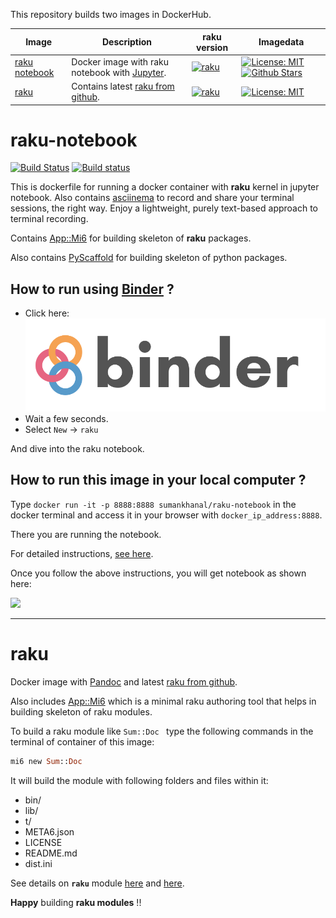 This repository builds two images in DockerHub.


Image            | Description                               | raku version | Imagedata 
---------------- | ----------------------------------------- | -------------- | ---------
[raku notebook](https://hub.docker.com/r/sumankhanal/raku-notebook/) | Docker image with raku notebook with [Jupyter](http://jupyter.org/). | [![raku](https://img.shields.io/badge/raku-2019.07.1-blue.svg)](https://rakudo.org/downloads/star/) | [![License: MIT](https://img.shields.io/badge/License-MIT-yellow.svg)](https://opensource.org/licenses/MIT) [![Github Stars](https://img.shields.io/github/stars/sumandoc/raku-notebook.svg?style=social&label=Github)](https://github.com/sumanstats/raku-notebook)
[raku](https://hub.docker.com/r/sumankhanal/raku/) | Contains latest [raku from github](https://github.com/rakudo/rakudo). | [![raku](https://img.shields.io/badge/raku->=2019.07.1-blue.svg)](https://github.com/rakudo/rakudo) | [![License: MIT](https://img.shields.io/badge/License-MIT-yellow.svg)](https://opensource.org/licenses/MIT) 


# raku-notebook

[![Build Status](https://travis-ci.org/sumanstats/raku-notebook.svg?branch=master)](https://travis-ci.org/sumanstats/raku-notebook)
[![Build status](https://ci.appveyor.com/api/projects/status/2mcq0uk7c6a1omk9/branch/master?svg=true)](https://ci.appveyor.com/project/sumanstats/raku-notebook/branch/master)

This is dockerfile for running a docker container with **raku** kernel in jupyter notebook. Also contains [asciinema](https://asciinema.org/) to record and share your terminal sessions, the right way. Enjoy a lightweight, purely text-based approach to terminal recording.

Contains [App::Mi6](https://github.com/skaji/mi6) for building skeleton of **raku** packages.

Also contains [PyScaffold](https://github.com/blue-yonder/pyscaffold) for building skeleton of python packages.


## How to run using [Binder](https://mybinder.org/) ?


+ Click here: [![Binder](imgs/binder-logo.svg)](https://mybinder.org/v2/gh/sumanstats/raku-notebook/master)
+ Wait a few seconds.
+ Select `New` -> `raku`

And dive into the raku notebook.


## How to run this image in your local computer ?

Type `docker run -it -p 8888:8888 sumankhanal/raku-notebook` in the docker terminal and access it in your browser with
`docker_ip_address:8888`.

There you are running the notebook.

For detailed instructions, [see here](https://sumandoc.netlify.com/post/raku_notebook/).


Once you follow the above instructions, you will get notebook as shown here:

![](https://github.com/sumandoc/raku-notebook/blob/master/imgs/notebook.PNG)

-----------------------------------

# raku

Docker image with [Pandoc](https://pandoc.org/index.html) and latest [raku from github](https://github.com/rakudo/rakudo).


Also includes [App::Mi6](https://github.com/skaji/mi6) which is a minimal raku authoring tool
that helps in building skeleton of raku modules.

To build a raku module like  `Sum::Doc ` type the following commands in the terminal of container of this image:

  ```raku
  mi6 new Sum::Doc
  ```
 
It will build the module with following folders and files within it:

  - bin/
  - lib/
  - t/
  - META6.json
  - LICENSE
  - README.md
  - dist.ini
  
  
See details on **`raku`** module [here](https://docs.perl6.org/language/module-packages) and [here](https://docs.perl6.org/language/modules).

**Happy** building **raku modules** !!
  


